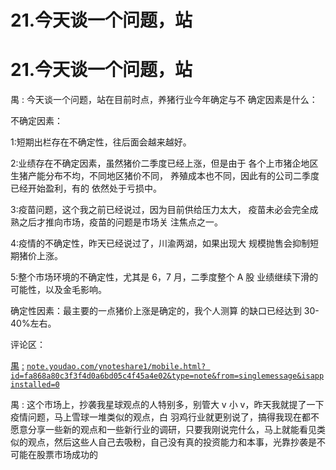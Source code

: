 # 21.今天谈一个问题，站

# 21.今天谈一个问题，站

禺 : 今天谈一个问题，站在目前时点，养猪行业今年确定与不 确定因素是什么：

不确定因素：

1:短期出栏存在不确定性，往后面会越来越好。

2:业绩存在不确定因素，虽然猪价二季度已经上涨，但是由于 各个上市猪企地区生猪产能分布不均，不同地区猪价不同， 养殖成本也不同，因此有的公司二季度已经开始盈利，有的 依然处于亏损中。

3:疫苗问题，这个我之前已经说过，因为目前供给压力太大， 疫苗未必会完全成熟之后才推向市场，疫苗的问题是市场关 注焦点之一。

4:疫情的不确定性，昨天已经说过了，川渝两湖，如果出现大 规模抛售会抑制短期猪价上涨。

5:整个市场环境的不确定性，尤其是 6，7 月，二季度整个 A 股 业绩继续下滑的可能性，以及金毛影响。

确定性因素：最主要的一点猪价上涨是确定的，我个人测算 的缺口已经达到 30-40%左右。

评论区：

[禺](https://note.youdao.com/ynoteshare1/mobile.html?id=fa868a80c3f3f4d0a6bd05c4f45a4e02&type=note&from=singlemessage&isappinstalled=0) [:](https://note.youdao.com/ynoteshare1/mobile.html?id=fa868a80c3f3f4d0a6bd05c4f45a4e02&type=note&from=singlemessage&isappinstalled=0) [`note.youdao.com/ynoteshare1/mobile.html? id=fa868a80c3f3f4d0a6bd05c4f45a4e02&type=note&from=singlemessage&isappinstalled=0`](https://note.youdao.com/ynoteshare1/mobile.html?id=fa868a80c3f3f4d0a6bd05c4f45a4e02&type=note&from=singlemessage&isappinstalled=0)

禺 : 这个市场上，抄袭我星球观点的人特别多，别管大 v 小 v，昨天我就提了一下疫情问题，马上雪球一堆类似的观点，白 羽鸡行业就更别说了，搞得我现在都不愿意分享一些新的观点和一些新行业的调研，只要我刚说完什么，马上就能看见类 似的观点，然后这些人自己去吸粉，自己没有真的投资能力和本事，光靠抄袭是不可能在股票市场成功的